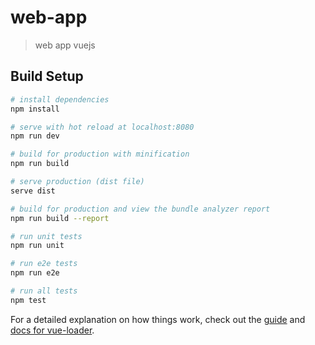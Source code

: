 # web-app

> web app vuejs

## Build Setup

``` bash
# install dependencies
npm install

# serve with hot reload at localhost:8080
npm run dev

# build for production with minification
npm run build

# serve production (dist file)
serve dist

# build for production and view the bundle analyzer report
npm run build --report

# run unit tests
npm run unit

# run e2e tests
npm run e2e

# run all tests
npm test
```

For a detailed explanation on how things work, check out the [guide](http://vuejs-templates.github.io/webpack/) and [docs for vue-loader](http://vuejs.github.io/vue-loader).
